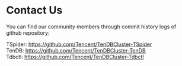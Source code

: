 # Contact Us


You can find our community members through commit history logs of github repository:
   
TSpider:  https://github.com/Tencent/TenDBCluster-TSpider   
TenDB:    https://github.com/Tencent/TenDBCluster-TenDB  
Tdbctl:   https://github.com/Tencent/TenDBCluster-Tdbctl